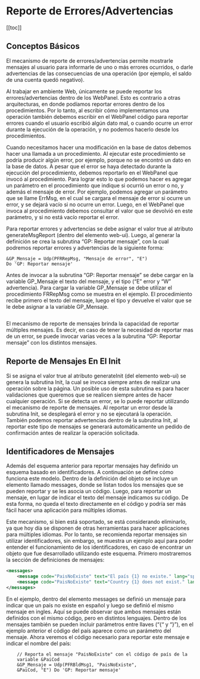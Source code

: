 #  Reporte de Errores/Advertencias 
[[toc]]
## Conceptos Básicos

El mecanismo de reporte de errores/advertencias permite mostrarle mensajes al usuario
para informarle de uno o más errores ocurridos, o darle advertencias de las consecuencias
de una operación (por ejemplo, el saldo de una cuenta quedó negativo).

Al trabajar en ambiente Web, únicamente se puede reportar los errores/advertencias dentro
de los WebPanel. Esto es contrario a otras arquitecturas, en donde podíamos reportar errores
dentro de los procedimientos. Por lo tanto, al escribir cómo implementamos una operación
también debemos escribir en el WebPanel código para reportar errores cuando el usuario
escribió algún dato mal, o cuando ocurre un error durante la ejecución de la operación, y no
podemos hacerlo desde los procedimientos.

Cuando necesitamos hacer una modificación en la base de datos debemos hacer una
llamada a un procedimiento. Al ejecutar este procedimiento se podría producir algún error,
por ejemplo, porque no se encontró un dato en la base de datos. A pesar que el error se haya
detectado durante la ejecución del procedimiento, debemos reportarlo en el WebPanel que
invocó al procedimiento. Para lograr esto lo que podemos hacer es agregar un parámetro en
el procedimiento que indique si ocurrió un error o no, y además el mensaje de error. Por ejemplo, podemos agregar un parámetro que se llame ErrMsg, en el cual se cargara el
mensaje de error si ocurre un error, y se dejará vacío si no ocurre un error. Luego, en el
WebPanel que invoca al procedimiento debemos consultar el valor que se devolvió en este
parámetro, y si no está vacío reportar el error.

Para reportar errores y advertencias se debe asignar el valor true al atributo
generateMsgReport (dentro del elemento web-ui). Luego, al generar la definición se crea la
subrutina “GP: Reportar mensaje”, con la cual podremos reportar errores y advertencias de
la siguiente forma:

``` genexus
&GP_Mensaje = Udp(PFRRepMsg, "Mensaje de error", "E")
Do 'GP: Reportar mensaje' 
```
Antes de invocar a la subrutina “GP: Reportar mensaje” se debe cargar en la variable
GP_Mensaje el texto del mensaje, y el tipo (“E” error y “W” advertencia). Para cargar la
variable GP_Mensaje se debe utilizar el procedimiento FRRepMsg como se muestra en el
ejemplo. El procedimiento recibe primero el texto del mensaje, luego el tipo y devuelve el
valor que se le debe asignar a la variable GP_Mensaje.

<img :src="$withBase('/img/21.png')" class="center">

El mecanismo de reporte de mensajes brinda la capacidad de reportar múltiples mensajes.
Es decir, en caso de tener la necesidad de reportar mas de un error, se puede invocar varias
veces a la subrutina “GP: Reportar mensaje” con los distintos mensajes. 

## Reporte de Mensajes En El Init 

Si se asigna el valor true al atributo generateInit (del elemento web-ui) se genera la subrutina
Init, la cual se invoca siempre antes de realizar una operación sobre la página. Un posible
uso de esta subrutina es para hacer validaciones que queremos que se realicen siempre
antes de hacer cualquier operación. Si se detecta un error, se lo puede reportar utilizando el
mecanismo de reporte de mensajes. Al reportar un error desde la subrutina Init, se
desplegará el error y no se ejecutará la operación. También podemos reportar advertencias
dentro de la subrutina Init, al reportar este tipo de mensajes se generará automáticamente
un pedido de confirmación antes de realizar la operación solicitada. 

## Identificadores de Mensajes 

Además del esquema anterior para reportar mensajes hay definido un esquema basado en
identificadores. A continuación se define cómo funciona este modelo. Dentro de la definición
del objeto se incluye un elemento llamado messages, donde se listan todos los mensajes
que se pueden reportar y se les asocia un código. Luego, para reportar un mensaje, en lugar
de indicar el texto del mensaje indicamos su código. De esta forma, no queda el texto
directamente en el código y podría ser más fácil hacer una aplicación para múltiples idiomas.

Este mecanismo, si bien está soportado, se está considerando eliminarlo, ya que hoy día se
disponen de otras herramientas para hacer aplicaciones para múltiples idiomas. Por lo tanto,
se recomienda reportar mensajes sin utilizar identificadores, sin embargo, se muestra un
ejemplo aquí para poder entender el funcionamiento de los identificadores, en caso de
encontrar un objeto que fue desarrollado utilizando este esquema. Primero mostraremos la
sección de definiciones de mensajes: 

``` xml
<messages>
    <message code="PaisNoExiste" text="El país {1} no existe." lang="sp" />
    <message code="PaisNoExiste" text="Country {1} does not exist." lang="en" />
</messages> 
```

En el ejemplo, dentro del elemento messages se definió un mensaje para indicar que un país
no existe en español y luego se definió el mismo mensaje en ingles. Aquí se puede observar
que ambos mensajes están definidos con el mismo código, pero en distintos lenguajes.
Dentro de los mensajes también se pueden incluir parámetros entre llaves (“{“ y “}”), en el
ejemplo anterior el código del país aparece como un parámetro del mensaje. Ahora veremos
el código necesario para reportar este mensaje e indicar el nombre del país: 

``` genexus
    // Reporta el mensaje "PaisNoExiste" con el código de país de la
    variable &PaiCod
    &GP_Mensaje = Udp(PFRBldMsg1, "PaisNoExiste",
    &PaiCod, "E") Do 'GP: Reportar mensaje' 
```
